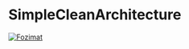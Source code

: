 # SimpleCleanArchitecture

[![Fozimat](https://circleci.com/gh/Fozimat/SimpleCleanArchitecture.svg?style=svg)](https://circleci.com/gh/Fozimat/SimpleCleanArchitecture)

